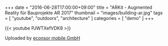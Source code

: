 +++
date = "2016-06-28T17:00:00+09:00"
title = "ARKit - Augmented Reality für Bauprojekte AR 2017"
thumbnail = "images/building-ar.jpg" 
tags = [ "youtube", "outdoors", "architecture" ]
categories = [ "demo" ]
+++

{{< youtube PJWTXefVDK8 >}}

Uploaded by [econsor mobile GmbH](https://www.youtube.com/channel/UC1Y3erU9Dmr-4iIDUnDcVyA)
